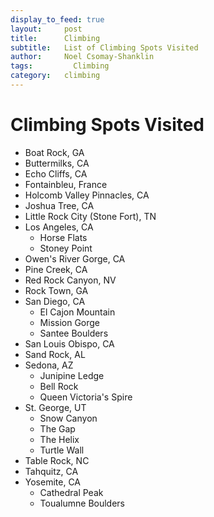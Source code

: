 ```yaml
---
display_to_feed: true
layout:     post
title:      Climbing
subtitle:   List of Climbing Spots Visited
author:     Noel Csomay-Shanklin
tags: 		  Climbing
category:   climbing
---
```

# Climbing Spots Visited
* Boat Rock, GA
* Buttermilks, CA
* Echo Cliffs, CA
* Fontainbleu, France
* Holcomb Valley Pinnacles, CA
* Joshua Tree, CA
* Little Rock City (Stone Fort), TN
* Los Angeles, CA
  * Horse Flats
  * Stoney Point
* Owen's River Gorge, CA
* Pine Creek, CA
* Red Rock Canyon, NV
* Rock Town, GA
* San Diego, CA
  * El Cajon Mountain
  * Mission Gorge
  * Santee Boulders
* San Louis Obispo, CA
* Sand Rock, AL
* Sedona, AZ
  * Junipine Ledge
  * Bell Rock
  * Queen Victoria's Spire
* St. George, UT
  * Snow Canyon
  * The Gap
  * The Helix
  * Turtle Wall
* Table Rock, NC
* Tahquitz, CA
* Yosemite, CA
  * Cathedral Peak
  * Toualumne Boulders


